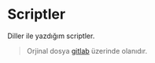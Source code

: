 # Scriptler

Diller ile yazdığım scriptler.

> Orjinal dosya [gitlab](https://gitlab.com/yedehrab/scrips.git) üzerinde olanıdır.
